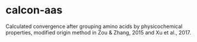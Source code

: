 # calcon-aas
Calculated convergence after grouping amino acids by physicochemical properties, modified origin method in Zou &amp; Zhang, 2015 and Xu et al., 2017.
